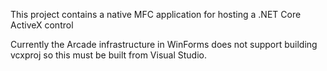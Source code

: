 This project contains a native MFC application for hosting a .NET Core ActiveX control

Currently the Arcade infrastructure in WinForms does not support building vcxproj so this must be built from Visual Studio.
